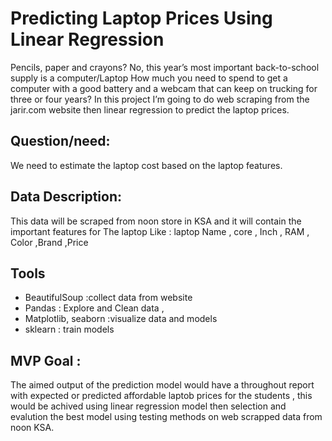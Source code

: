 # Predicting Laptop Prices Using Linear Regression

Pencils, paper and crayons? No, this year’s most important back-to-school supply is a computer/Laptop
How much you need to spend to get a computer with a good battery and a webcam that can keep on trucking for three or four years?
In this project I’m going to do web scraping from the jarir.com website then linear regression to predict the laptop prices.

## Question/need:
We need to estimate the laptop cost based on the laptop features.

## Data Description:
This data will be scraped from noon store in KSA and it will contain the important features for The laptop 
Like : laptop Name , core , Inch , RAM , Color ,Brand ,Price

## Tools

- BeautifulSoup :collect data from website 
- Pandas : Explore and Clean data , 
- Matplotlib, seaborn :visualize data and models 
- sklearn : train models

## MVP Goal :
The aimed output of the prediction model would have a throughout report with expected or predicted affordable laptob prices for the students , this would be achived using linear regression model then selection and evalution the best model using testing methods on web scrapped data from noon  KSA.

